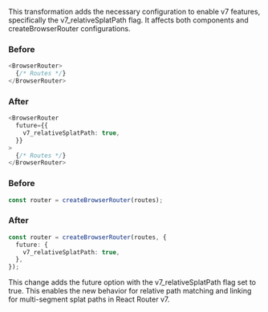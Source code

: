 This transformation adds the necessary configuration to enable v7 features, specifically the v7_relativeSplatPath flag. It affects both <BrowserRouter> components and createBrowserRouter configurations.

### Before

```ts
<BrowserRouter>
  {/* Routes */}
</BrowserRouter>
```

### After

```ts
<BrowserRouter
  future={{
    v7_relativeSplatPath: true,
  }}
>
  {/* Routes */}
</BrowserRouter>
```
### Before

```ts
const router = createBrowserRouter(routes);
```

### After

```ts
const router = createBrowserRouter(routes, {
  future: {
    v7_relativeSplatPath: true,
  },
});
```
This change adds the future option with the v7_relativeSplatPath flag set to true. This enables the new behavior for relative path matching and linking for multi-segment splat paths in React Router v7.